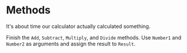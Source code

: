 ﻿---
Title: Methods
CodeTask: /resources/010_calculator/40_methods.csharp.csx
---

# Methods

It's about time our calculator actually calculated something.

Finish the `Add`, `Subtract`, `Multiply`, and `Divide` methods. Use `Number1` and `Number2` as arguments and assign the result to `Result`.